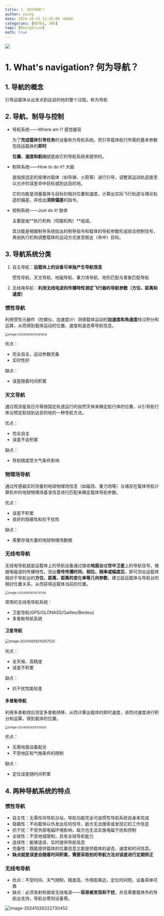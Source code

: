 ```yaml
---
title: 1. 何为导航？
author: young
date: 2024-10-15 12:45:00 +0800
categories: [NOTES, INS]
tags: [Navigation]
math: true
---
```

![](https://youngfriday-1328789051.cos.ap-beijing.myqcloud.com/Typora/fe769c1bc80eef2ec1212afaf32969a.jpg)

# 1. What's navigation?  何为导航？

## 1. 导航的概念

引导运载体从出发点到达目的地的整个过程，称为导航

## 2. 导航、制导与控制

- 导航系统——Where  am I? 感觉器官

  为了**完成载体引导任务**的设备称为导航系统。而引导载体航行所需的基本参数包括运载体的**即时**

  **位置、速度和航向**就是由它的导航系统来提供的。

- 制导系统——How to do it?  大脑

  是指按选定的规律对载体（如导弹、火箭等）进行引导，调整其运动轨迹直至以允许的误差命中目标或到达目的地。

  它的功能是测量载体与目标的相对位置和速度，计算出实际飞行轨迹与理论轨迹的偏差，并给出**消除偏差**的指令。

- 控制系统——Just do it!  肢体

  主要是由**执行机构（伺服机构）**组成。

  其功能是根据制导系统给出的制导指令和载体的导航参数形成综合控制信号，再由执行机构调整载体的运动方式直至抵达（命中）目标。

## 3. 导航系统分类

1. 自主导航：**运载体上的设备可单独产生导航信息**

   惯性导航、天文导航、地磁导航、重力场导航、地形匹配与景象匹配导航

2. 无线电导航：**利用无线电波的传播特性测定飞行器的导航参数（方位、距离和速度）**

### 惯性导航

利用惯性元器件（陀螺仪、加速度计）测得载体运动的**加速度和角速度**经过积分和运算，从而得到载体运动的位置、速度和姿态等导航信息。

<img src="https://youngfriday-1328789051.cos.ap-beijing.myqcloud.com/Typora/image-20240929214341404.png" alt="image-20240929214341404" style="zoom:67%;" />

优点：

- 完全自主，运动参数完备
- 实时性好

缺点：

- 误差随着时间积累

### 天文导航

通过观测星辰日月等按固定轨道运行的自然天体来确定航行体的位置，以引导航行体沿预定航线到达目的地的一种导航方法。

优点：

- 完全自主
- 误差不会积累

缺点：

- 导航精度受大气条件影响

### 物理场导航

通过传感器实时测量的地球物理场信息（如磁场、重力场等）与储存在载体导航计算机中的地球物理场基准信息进行匹配来确定载体导航参数。

优点：

- 误差不积累
- 良好的隐蔽性和抗干扰性

缺点：

- 需要存储大量的地球物理场数据

### 无线电导航

无线电导航就是运载体上的导航设备通过接收**地面台**或**空中卫星**上的导航信号，根据电磁波的传播特性，测出**信号传播时间、相位、频率或幅度后**，即可测出运载体相对于导航台的**方位、距离、距离的变化率等几何参数**，建立起运载体与导航台的相对位置关系，从而获得运载体当前的位置。

<img src="https://youngfriday-1328789051.cos.ap-beijing.myqcloud.com/Typora/image-20240929214751106.png" alt="image-20240929214751106" style="zoom:67%;" />

常用的无线电导航系统：

- 卫星导航(GPS/GLONASS/Galileo/Beidou)
- 多普勒导航系统

#### 卫星导航

<img src="https://youngfriday-1328789051.cos.ap-beijing.myqcloud.com/Typora/image-20240929215057532.png" alt="image-20240929215057532" style="zoom:80%;" />

优点：

- 全天候、高精度
- 误差不积累

缺点：

- 抗干扰性能较差

#### 多普勒导航

利用多普勒效应测定多普勒频移，从而计算出载体的即时速度，进而对速度进行积分和运算，得到载体的位置。

<img src="https://youngfriday-1328789051.cos.ap-beijing.myqcloud.com/Typora/image-20240929215135500.png" alt="image-20240929215135500" style="zoom:67%;" />

优点：

- 无需地面设备配合
- 不受地区和气候条件的限制

缺点：

- 定位误差随时间积累

## 4. 两种导航系统的特点

### 惯性导航

- 自主性：无需任何导航台站，导航功能完全可由惯性导航系统自身来完成
- 隐蔽性：不向载体以外发出任何信号，敌方无法搜索或发现它的工作信息
- 抗干扰：不受外部电磁环境影响，敌方也无法实施电磁干扰和控制
- 全球性：不受地域限制，具有全球导航能力
- 连续性：能够连续、实时提供导航信息
- 完备性：既能提供载体的位置信息又能提供载体的姿态、速度和时间信息。
- **缺点就是误差会随着时间积累，需要采取别的导航方法对误差进行定期矫正**

### 无线电导航

- 优点：不受时间、天气限制，精度高，作用距离远，定位时间短，设备简单可靠
- 缺点：必须发射和接收无线电波——**容易被发现和干扰**，并且需要载体外的导航台支持，导航台寄则设备寄。

![image-20241026222730452](https://youngfriday-1328789051.cos.ap-beijing.myqcloud.com/Typora/image-20241026222730452.png)